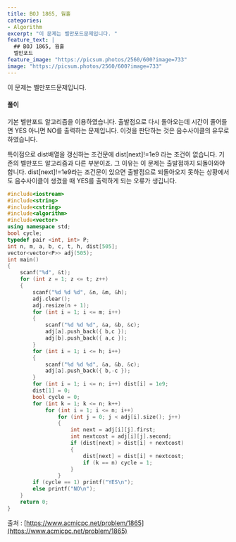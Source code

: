 ```yaml
---
title: BOJ 1865, 웜홀
categories:
- Algorithm
excerpt: "이 문제는 벨만포드문제입니다. "
feature_text: |
  ## BOJ 1865, 웜홀
  벨만포드
feature_image: "https://picsum.photos/2560/600?image=733"
image: "https://picsum.photos/2560/600?image=733"
---
```


이 문제는 벨만포드문제입니다.

<h4>풀이</h4> 

기본 벨만포드 알고리즘을 이용하였습니다.
출발점으로 다시 돌아오는데 시간이 줄어들면
YES 아니면 NO를 출력하는 문제입니다.
이것을 판단하는 것은 음수사이클의 유무로 하였습니다.

특이점으로 dist배열을 갱신하는 조건문에 dist[next]!=1e9 라는 조건이 없습니다.
기존의 벨만포드 알고리즘과 다른 부분이죠.
그 이유는 이 문제는 출발점까지 되돌아와야 합니다.
dist[next]!=1e9라는 조건문이 있으면 출발점으로 되돌아오지 못하는 상황에서도
음수사이클이 생겼을 때 YES를 출력하게 되는 오류가 생깁니다.


```c++
#include<iostream>
#include<string>
#include<cstring>
#include<algorithm>
#include<vector>
using namespace std;
bool cycle;
typedef pair <int, int> P;
int n, m, a, b, c, t, h, dist[505];
vector<vector<P>> adj(505);
int main()
{
	scanf("%d", &t);
	for (int z = 1; z <= t; z++)
	{
		scanf("%d %d %d", &n, &m, &h);
		adj.clear();
		adj.resize(n + 1);
		for (int i = 1; i <= m; i++)
		{
			scanf("%d %d %d", &a, &b, &c);
			adj[a].push_back({ b,c });
			adj[b].push_back({ a,c });
		}
		for (int i = 1; i <= h; i++)
		{
			scanf("%d %d %d", &a, &b, &c);
			adj[a].push_back({ b,-c });
		}
		for (int i = 1; i <= n; i++) dist[i] = 1e9;
		dist[1] = 0;
		bool cycle = 0;
		for (int k = 1; k <= n; k++)
			for (int i = 1; i <= n; i++)
				for (int j = 0; j < adj[i].size(); j++)
				{
					int next = adj[i][j].first;
					int nextcost = adj[i][j].second;
					if (dist[next] > dist[i] + nextcost)
					{
						dist[next] = dist[i] + nextcost;
						if (k == n) cycle = 1;
					}
				}
		if (cycle == 1) printf("YES\n");
		else printf("NO\n");
	}
	return 0;
}
```

출처 : [https://www.acmicpc.net/problem/1865](https://www.acmicpc.net/problem/1865)

